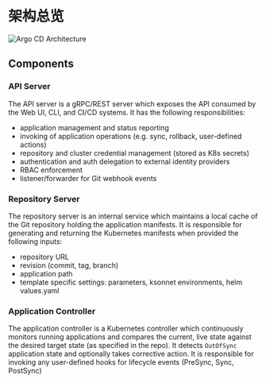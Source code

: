 
# 架构总览

![Argo CD Architecture](../assets/argocd_architecture.png)

## Components

### API Server
The API server is a gRPC/REST server which exposes the API consumed by the Web UI, CLI, and CI/CD 
systems. It has the following responsibilities:

* application management and status reporting
* invoking of application operations (e.g. sync, rollback, user-defined actions)
* repository and cluster credential management (stored as K8s secrets)
* authentication and auth delegation to external identity providers
* RBAC enforcement
* listener/forwarder for Git webhook events

### Repository Server
The repository server is an internal service which maintains a local cache of the Git repository
holding the application manifests. It is responsible for generating and returning the Kubernetes
manifests when provided the following inputs:

* repository URL
* revision (commit, tag, branch)
* application path
* template specific settings: parameters, ksonnet environments, helm values.yaml

### Application Controller
The application controller is a Kubernetes controller which continuously monitors running
applications and compares the current, live state against the desired target state (as specified in
the repo). It detects `OutOfSync` application state and optionally takes corrective action. It
is responsible for invoking any user-defined hooks for lifecycle events (PreSync, Sync, PostSync)

